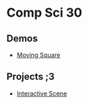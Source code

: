 # Comp Sci 30
## Demos
- [Moving Square](movingsquare)


## Projects ;3
- [Interactive Scene](interactive-scene)